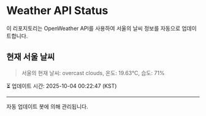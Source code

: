 
# Weather API Status

이 리포지토리는 OpenWeather API를 사용하여 서울의 날씨 정보를 자동으로 업데이트합니다.

## 현재 서울 날씨
> 서울의 현재 날씨: overcast clouds, 온도: 19.63°C, 습도: 71%

⏳ 업데이트 시간: 2025-10-04 00:22:47 (KST)

---
자동 업데이트 봇에 의해 관리됩니다.
